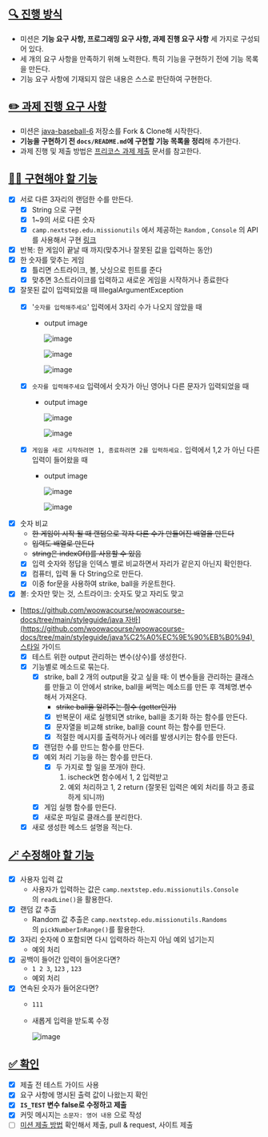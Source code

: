 ## [🔍 진행 방식](https://github.com/muyaaho/java-baseball-6#-%EC%A7%84%ED%96%89-%EB%B0%A9%EC%8B%9D)

- 미션은 **기능 요구 사항, 프로그래밍 요구 사항, 과제 진행 요구 사항** 세 가지로 구성되어 있다.
- 세 개의 요구 사항을 만족하기 위해 노력한다. 특히 기능을 구현하기 전에 기능 목록을 만든다.
- 기능 요구 사항에 기재되지 않은 내용은 스스로 판단하여 구현한다.

## [✏️ 과제 진행 요구 사항](https://github.com/muyaaho/java-baseball-6#%EF%B8%8F-%EA%B3%BC%EC%A0%9C-%EC%A7%84%ED%96%89-%EC%9A%94%EA%B5%AC-%EC%82%AC%ED%95%AD)

- 미션은 [java-baseball-6](https://github.com/woowacourse-precourse/java-baseball-6) 저장소를 Fork & Clone해 시작한다.
- **기능을 구현하기 전 `docs/README.md`에 구현할 기능 목록을 정리**해 추가한다.
- 과제 진행 및 제출 방법은 [프리코스 과제 제출](https://github.com/woowacourse/woowacourse-docs/tree/master/precourse) 문서를 참고한다.

## [🧑‍💻 구현해야 할 기능](https://github.com/muyaaho/java-baseball-6/blob/muyaaho/docs/README.md#%EA%B5%AC%ED%98%84%ED%95%B4%EC%95%BC-%ED%95%A0-%EA%B8%B0%EB%8A%A5)

- [x]  서로 다른 3자리의 랜덤한 수를 만든다.
    - [x]  String 으로 구현
    - [x]  1~9의 서로 다른 숫자
    - [x]  `camp.nextstep.edu.missionutils` 에서 제공하는 `Random` , `Console` 의 API를 사용해서 구현 [링크](https://github.com/muyaaho/java-baseball-6#%EB%9D%BC%EC%9D%B4%EB%B8%8C%EB%9F%AC%EB%A6%AC)
- [x]  반복: 한 게임이 끝날 때 까지(맞추거나 잘못된 값을 입력하는 동안)
- [x]  한 숫자를 맞추는 게임
    - [x]  틀리면 스트라이크, 볼, 낫싱으로 힌트를 준다
    - [x]  맞추면 3스트라이크를 입력하고 새로운 게임을 시작하거나 종료한다
- [x]  잘못된 값이 입력되었을 때 IllegalArgumentException
    - [x]  '`숫자를 입력해주세요`' 입력에서 3자리 수가 나오지 않았을 때
        - output image
            
            ![image](https://user-images.githubusercontent.com/76798969/276845450-a22feb58-3a94-4bf5-8352-600ce424684f.png)
            
            ![image](https://user-images.githubusercontent.com/76798969/276845498-c52896db-fc37-46e0-90aa-e954bd3bf631.png)
            
            ![image](https://user-images.githubusercontent.com/76798969/276845553-7da04efd-229b-4d37-8d30-ec2c87edb279.png)
            
    - [x]  `숫자를 입력해주세요` 입력에서 숫자가 아닌 영어나 다른 문자가 입력되었을 때
        - output image
            
            ![image](https://user-images.githubusercontent.com/76798969/276845655-ddac06f8-f4e9-4d0f-9161-6da70b15231d.png)
            
            ![image](https://user-images.githubusercontent.com/76798969/276845705-62867aa9-5b29-46c9-8e4f-7a61612bcee9.png)
            
    - [x]  `게임을 새로 시작하려면 1, 종료하려면 2를 입력하세요.` 입력에서 1,2 가 아닌 다른 입력이 들어왔을 때
        - output image
            
            ![image](https://user-images.githubusercontent.com/76798969/276845797-22b6c36b-26c6-4b24-b565-c5d583f81789.png)
            
            ![image](https://user-images.githubusercontent.com/76798969/276845846-3ab611b6-6e7e-45f8-8cb4-a10b212aebc8.png)
            
- [x]  숫자 비교
    - ~~한 게임이 시작 될 때 랜덤으로 각자 다른 수가 만들어진 배열을 만든다~~
    - ~~입력도 배열로 만든다~~
    - ~~string은 indexOf()를 사용할 수 있음~~
    - [x]  입력 숫자와 정답을 인덱스 별로 비교하면서 자리가 같은지 아닌지 확인한다.
    - [x]  컴퓨터, 입력 둘 다 String으로 만든다.
    - [x]  이중 for문을 사용하여 strike, ball을 카운트한다.
- [x]  볼: 숫자만 맞는 것, 스트라이크: 숫자도 맞고 자리도 맞고
- [https://github.com/woowacourse/woowacourse-docs/tree/main/styleguide/java 자바](https://github.com/woowacourse/woowacourse-docs/tree/main/styleguide/java%C2%A0%EC%9E%90%EB%B0%94) 스타일 가이드
    - [x]  테스트 위한 output 관리하는 변수(상수)를 생성한다.
    - [x]  기능별로 메소드로 묶는다.
        - [x]  strike, ball 2 개의 output을 갖고 싶을 때: 이 변수들을 관리하는 클래스를 만들고 이 안에서 strike, ball을 써먹는 메소드를 만든 후 객체명.변수 해서 가져온다.
            - ~~strike ball을 알려주는 함수 (getter인가)~~
            - [x]  반복문이 새로 실행되면 strike, ball을 초기화 하는 함수를 만든다.
            - [x]  문자열을 비교해 strike, ball을 count 하는 함수를 만든다.
            - [x]  적절한 메시지를 출력하거나 에러를 발생시키는 함수를 만든다.
        - [x]  랜덤한 수를 만드는 함수를 만든다.
        - [x]  예외 처리 기능을 하는 함수를 만든다.
            - [x]  두 가지로 할 일을 쪼개야 한다.
                1. ischeck면 함수에서 1, 2 입력받고
                2. 예외 처리하고 1, 2 return (잘못된 입력은 예외 처리를 하고 종료하게 되니까)
        - [x]  게임 실행 함수를 만든다.
        - [x]  새로운 파일로 클래스를 분리한다.
    - [x]  새로 생성한 메소드 설명을 적는다.

## [🪄 수정해야 할 기능](https://github.com/muyaaho/java-baseball-6/blob/muyaaho/docs/README.md#%EC%88%98%EC%A0%95%ED%95%B4%EC%95%BC-%ED%95%A0-%EA%B8%B0%EB%8A%A5)

- [x]  사용자 입력 값
    - 사용자가 입력하는 값은 `camp.nextstep.edu.missionutils.Console`의 `readLine()`을 활용한다.
- [x]  랜덤 값 추출
    - Random 값 추출은 `camp.nextstep.edu.missionutils.Randoms`의 `pickNumberInRange()`를 활용한다.
- [x]  3자리 숫자에 0 포함되면 다시 입력하라 하는지 아님 예외 넘기는지
    - 예외 처리
- [x]  공백이 들어간 입력이 들어온다면?
    - `1 2 3`, `123` , `123`
    - 예외 처리
- [x]  연속된 숫자가 들어온다면?
    - `111`
    - 새롭게 입력을 받도록 수정
        
        ![image](https://user-images.githubusercontent.com/76798969/277250009-beb949ce-d969-46d8-bfa8-c44e5e78e751.png)
        

## [✅ 확인](https://github.com/muyaaho/java-baseball-6/blob/muyaaho/docs/README.md#%ED%99%95%EC%9D%B8)

- [x]  제출 전 테스트 가이드 사용
- [x]  요구 사항에 명시된 출력 값이 나왔는지 확인
- [x]  **`IS_TEST` 변수 false로 수정하고 제출**
- [x]  커밋 메시지는 `소문자: 영어 내용` 으로 작성
- [ ]  [미션 제출 방법](https://github.com/muyaaho/java-baseball-6#-%EB%AF%B8%EC%85%98-%EC%A0%9C%EC%B6%9C-%EB%B0%A9%EB%B2%95) 확인해서 제출, pull & request, 사이트 제출
